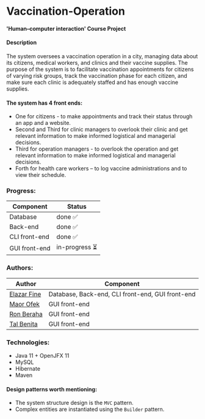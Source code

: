 # Vaccination-Operation
#### 'Human–computer interaction' Course Project

#### Description
The system oversees a vaccination operation in a city, managing data about its citizens, medical workers, and clinics and their vaccine supplies.
The purpose of the system is to facilitate vaccination appointments for citizens of varying risk groups, track the vaccination phase for each citizen, and make sure each clinic is adequately staffed and has enough vaccine supplies.

#### The system has 4 front ends:
- One for citizens - to make appointments and track their status through an app and a website.
- Second and Third for clinic managers to overlook their clinic and get relevant information to make informed logistical and managerial decisions.
- Third for operation managers - to overlook the operation and get relevant information to make informed logistical and managerial decisions.
- Forth for health care workers – to log vaccine administrations and to view their schedule.


### Progress:
| Component     	| Status        	|
|---------------	|---------------	|
| Database      	| done ✅        	|
| Back-end      	| done ✅        	|
| CLI front-end 	| done ✅        	|
| GUI front-end 	| in-progress ⏳ 	|

### Authors:
|  Author                                     	| Component                                           	|
|----------------------------------------------	|--------------------------------------------------	|
| [Elazar Fine](https://github.com/Elfein7Night)  | Database, Back-end, CLI front-end, GUI front-end 	|
| [Maor Ofek](https://github.com/maorofek)        | GUI front-end                                    	|
| [Ron Beraha](https://github.com/RonBless)       | GUI front-end                                    	|
| [Tal Benita](https://github.com/TalBenitaKoala) | GUI front-end                                    	|

### Technologies:
- Java 11 + OpenJFX 11
- MySQL
- Hibernate
- Maven

#### Design patterns worth mentioning:
- The system structure design is the `MVC` pattern.
- Complex entities are instantiated using the `Builder` pattern.
